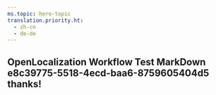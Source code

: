 ```yaml
---
ms.topic: hero-topic
translation.priority.ht: 
  - zh-cn
  - de-de
---
```

## OpenLocalization Workflow Test MarkDown e8c39775-5518-4ecd-baa6-8759605404d5 thanks!
